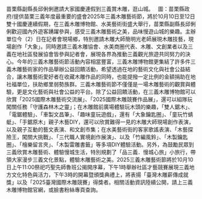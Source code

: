 苗栗縣副縣長邱俐俐邀請大家國慶連假到三義賞木雕，逛山城。   圖：苗栗縣政府/提供苗栗三義年度最重要的盛會2025年三義木雕藝術節，將於10月10日至12日雙十國慶連續假期，在三義木雕博物館、水美藝術街盛大舉行，苗栗縣副縣長邱俐俐歡迎國內外遊客踴躍參與，感受三義木雕藝術之美，品味慢遊山城的樂趣。主辦單位今（2）日在記者會現場鄉，特別邀請木雕大師簡明光老師展現木雕技藝，現場創作「大象」。同時邀請三義木雕協會、水美商圈代表、木雕、文創業者以及三義在地社區發展協會皆參與記者會，展現各界為推動三義觀光旅遊共同努力的決心。今年的三義木雕藝術節活動內容相當豐富，三義木雕博物館更集結了許多件三義木雕藝術家的作品舉辦公益回饋活動，希望透過在地的藝術文化與社會公益結合，讓木雕藝術愛好者在收藏木雕作品的同時，也能提撥一定比例的金額捐助在地社福單位，扶助鄉里弱勢族群。三義木雕藝術節不僅僅是一場木雕藝術的觀賞與體驗，更是文化藝術與社會公益的平台。除了公益回饋活動，在三義木雕博物館可以欣賞「2025國際木雕藝術交流展」、「2025國際木雕競賽作品展」，還可以組隊玩闖關任務「守護森林木之靈」；在木雕館前廣場體驗玩木頭的樂趣，「雙人鋸木」、「電鋸體驗」、「車製文昌筆」、「趣味童玩遊戲」，還有「大象鑰匙圈」、「童玩竹蜻蜓」、「手鋸原木」親子木藝DIY，還可以欣賞難得一見的木雕大師現場創作表演，以及親子互動的藝文表演、和文創市集；在水美藝術街的客家歌謠表演、「木藝探險王，闖關大挑戰」、「三代職人實境創作展演」、以及「竹編風鈴」、「木製鑰匙圈」、「檜樂留言夾」、「木製雷雕書籤」等多項DIY體驗活動。另外，為鼓勵民眾到三義欣賞木雕藝術、體驗慢城生活，特別規劃了「品三義．慢城心旅」小旅行，帶領大家漫步三義文化景點，體驗木雕藝術之美。2025三義木雕藝術節將於10月10日上午11:00祭祀巧聖先師魯班公揭開序幕，下午1時舉辦社區才藝競賽展現三義地方文化特色與活力，下午3時的開幕暨頒獎典禮上，將表揚「臺灣木雕薪傳成就獎」以及「2025臺灣國際木雕競賽」得獎者。相關活動資訊陸續公開，請上三義木雕博物館官網，或臉書粉絲專頁查詢。